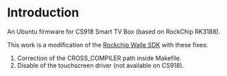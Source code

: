 # Introduction
An Ubuntu firmware for CS918 Smart TV Box (based on RockChip RK3188).

This work is a modification of the [Rockchip Walle SDK](https://github.com/rockchip-linux/rk3188-manifests) with these fixes:

1. Correction of the CROSS_COMPILER path inside Makefile.
2. Disable of the touchscreen driver (not available on CS918).